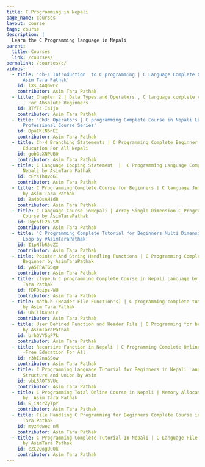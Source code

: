 ```yaml
---
title: C Programming in Nepali
page_name: courses
layout: course
tags: course
description: |
  Learn the C Programming language in Nepali
parent:
  title: Courses
  link: /courses/
permalink: /courses/c/
videos:
  - title: 'ch-1 Introduction  to C programming | C Language Complete Course | Contributor:
      Asim Tara Pathak'
    id: lXs_AAQnwCc
    contributor: Asim Tara Pathak
  - title: Chapter 2 | Data Types and Operators , C language complete course in Nepali
      | For Absolute Beginners
    id: 3TfT4-I4Ijo
    contributor: Asim Tara Pathak
  - title: 'Ch3: Operators | C programming Complete Course in Nepali Language | #NOS
      Professional Course Series'
    id: OpuIKlN6nEI
    contributor: Asim Tara Pathak
  - title: Ch-4 Branching Statements | C Programming Complete Beginner Course | Free
      Education For All Nepali
    id: gobGcXNPUB0
    contributor: Asim Tara Pathak
  - title: C Language Looping Statement  |  C Programming Language Complete Course in
      Nepali by AsimTara Pathak
    id: cEYsTh8vo6I
    contributor: Asim Tara Pathak
  - title: C Programming Complete Course for Beginners | C language Jumping Statement
      by Asim Tara Pathak
    id: 8a4bQsAHid8
    contributor: Asim Tara Pathak
  - title: C Language Course inNepali | Array Single Dimension C Programming Complete
      Course by AsimTaraPathak
    id: Ugc6fF2h-SM
    contributor: Asim Tara Pathak
  - title: 'C Programming Complete Tutorial for Beginners Multi Dimension Array & Nested
      Loop by #AsimTaraPathak'
    id: I1pNfbR5oZI
    contributor: Asim Tara Pathak
  - title: Pointer And String Handling Functions | C Programming Complete Course for
      Beginner by AsimTaraPathak
    id: yA5TPATGSq0
    contributor: Asim Tara Pathak
  - title: ctype.h C programming Complete Course in Nepali Language by Contributor Asim
      Tara Pathak
    id: fDFOqips-WU
    contributor: Asim Tara Pathak
  - title: math.h (Header File Function's) | C programming complete tutorial for beginners
      by Asim Tara Pathak
    id: UbTilKx9qLc
    contributor: Asim Tara Pathak
  - title: User Defined Function and Header File | C Programming for beginners CompleteCourse
      by AsimTaraPathak
    id: brhQVY5gF7k
    contributor: Asim Tara Pathak
  - title: Recursive Function in Nepali | C Programming Complete Online Practical Class
      -Free Education For All
    id: r3hI2naSSow
    contributor: Asim Tara Pathak
  - title: C Programming Language Tutorial for Beginners in Nepali Language | Topic
      Structure and Union by Asim
    id: vbL5AOT6VUc
    contributor: Asim Tara Pathak
  - title: C Programming Total Online Course in Nepali | Memory Allocation | Contributed
      by  Asim Tara Pathak
    id: S_iNcrZyTpY
    contributor: Asim Tara Pathak
  - title: File Handling C Programming for Beginners Complete Course in Nepali by Asim
      Tara Pathak
    id: myz4dwez_nM
    contributor: Asim Tara Pathak
  - title: C Programming Complete Tutorial In Nepali | C Language File Handling Exercise
      by AsimTara Pathak
    id: cZC2QogUu0k
    contributor: Asim Tara Pathak
---
```


